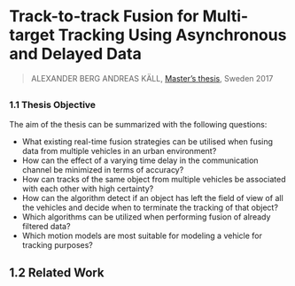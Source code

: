 # Track-to-track Fusion for Multi-target Tracking Using Asynchronous and Delayed Data

> ALEXANDER BERG ANDREAS KÄLL, [Master’s thesis](http://publications.lib.chalmers.se/records/fulltext/250403/250403.pdf),  Sweden 2017



## 

### 1.1 Thesis Objective

The aim of the thesis can be summarized with the following questions:
- What existing real-time fusion strategies can be utilised when fusing data from multiple vehicles in an urban environment?
- How can the effect of a varying time delay in the communication channel be minimized in terms of accuracy?
- How can tracks of the same object from multiple vehicles be associated with each other with high certainty?
- How can the algorithm detect if an object has left the field of view of all the vehicles and decide when to terminate the tracking of that object?
- Which algorithms can be utilized when performing fusion of already filtered data?
- Which motion models are most suitable for modeling a vehicle for tracking purposes?


## 1.2 Related Work

